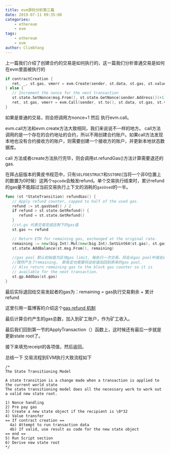 ```yaml
---
title: evm源码分析第三篇
date: 2019-07-11 09:35:08
categories:
	- ethereum
	- evm
tags:
	- ethereum
	- evm
author: ClimbYang
---
```


上一篇我们介绍了创建合约的交易是如何执行的，这一篇我们分析普通交易是如何在evm里面被执行的

<!-- more -->

```go
if contractCreation {
   ret, _, st.gas, vmerr = evm.Create(sender, st.data, st.gas, st.value)
} else {
   // Increment the nonce for the next transaction
   st.state.SetNonce(msg.From(), st.state.GetNonce(sender.Address())+1)
   ret, st.gas, vmerr = evm.Call(sender, st.to(), st.data, st.gas, st.value)
}
```

如果是普通的交易，则会把调用方nonce+1 然后 执行evm.call。

evm.call方法和evm.create方法大致相同，我们来说说不一样的地方。
call方法调用的是一个存在的合约地址的合约，所以不用创建合约账户。如果call方法发现本地也没有合约接收方的账户，则需要创建一个接收方的账户，并更新本地状态数据库。

call 方法或者create方法执行完毕，则会调用st.refundGas()方法计算需要退还的gas.

在拜占庭版本的黄皮书规范中，只有`SELFDESTRUCT`和`SSTORE`(当将一个非0位置上的数置为0时候）这两个`opcode`会触发refund。单个交易执行结束时，累计refund的gas量不能超过当前交易执行上下文的消耗的`gasUsed`的一半。

```go
func (st *StateTransition) refundGas() {
   // Apply refund counter, capped to half of the used gas.
   refund := st.gasUsed() / 2
   if refund > st.state.GetRefund() {
      refund = st.state.GetRefund()
   }
   //st.gs 代表交易完成还剩下的gas值
   st.gas += refund

   // Return ETH for remaining gas, exchanged at the original rate.
   remaining := new(big.Int).Mul(new(big.Int).SetUint64(st.gas), st.gasPrice)
   st.state.AddBalance(st.msg.From(), remaining)
	
   //gas pool 默认初始值为区块gas limit, 每执行一次交易，将会从gas pool中减去st.msg.Gas(), 
   //既然产生了remaining， 那肯定也需要将这些值加回到原来的gas pool.
   // Also return remaining gas to the block gas counter so it is
   // available for the next transaction.
   st.gp.AddGas(st.gas)
}
```

最后实际退回给交易发起者的gas为：remaining = gas执行交易剩余 + 累计refund  

这里引用一篇博客的介绍这个[gas refund 机制](https://blog.csdn.net/KeenCryp/article/details/86586132)

 最后计算合约产生的gas总数，加入到矿工账户，作为矿工收入。

最后我们回到第一节的ApplyTransaction（）函数上，这时候还有最后一步就是更新state root了。

接下来填充receipt的各项值，然后返回。

总结一下 交易流程到EVM执行大致流程如下

```
/*
The State Transitioning Model

A state transition is a change made when a transaction is applied to the current world state
The state transitioning model does all the necessary work to work out a valid new state root.

1) Nonce handling
2) Pre pay gas
3) Create a new state object if the recipient is \0*32
4) Value transfer
== If contract creation ==
  4a) Attempt to run transaction data
  4b) If valid, use result as code for the new state object
== end ==
5) Run Script section
6) Derive new state root
*/
```





